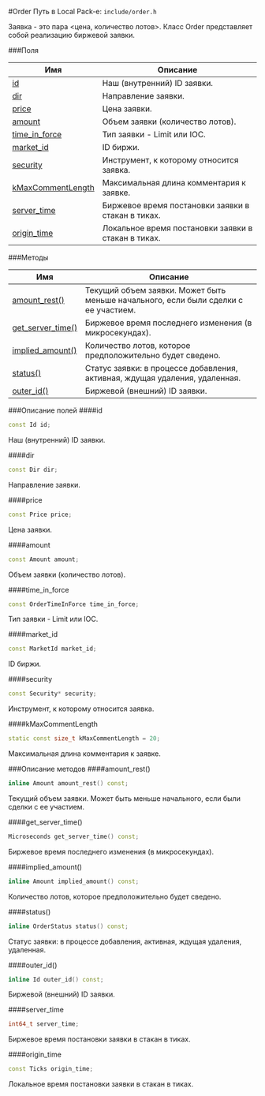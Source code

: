 #Order
Путь в Local Pack-е: `include/order.h`

Заявка - это пара <цена, количество лотов>.
Класс Order представляет собой реализацию биржевой заявки.

###Поля

|Имя| Описание|
|------------------|--------------------|
|[id](#id)|Наш (внутренний) ID заявки.|
|[dir](#dir)|Направление заявки.|
|[price](#price)|Цена заявки.|
|[amount](#amount)|Объем заявки (количество лотов).|
|[time_in_force](#time_in_force)|Тип заявки - Limit или IOC.|
|[market_id](#market_id)|ID биржи.|
|[security](#security)|Инструмент, к которому относится заявка.|
|[kMaxCommentLength](#kMaxCommentLength)|Максимальная длина комментария к заявке.|
|[server_time](#server_time)|Биржевое время постановки заявки в стакан в тиках.|
|[origin_time](#origin_time)|Локальное время постановки заявки в стакан в тиках.|

###Методы

|Имя| Описание|
|------------------|--------------------|
|[amount_rest()](#amount_rest)|Текущий объем заявки. Может быть меньше начального, если были сделки с ее участием.|
|[get_server_time()](#get_server_time)|Биржевое время последнего изменения (в микросекундах).|
|[implied_amount()](#implied_amount)|Количество лотов, которое предположительно будет сведено.|
|[status()](#status)|Статус заявки: в процессе добавления, активная, ждущая удаления, удаленная.|
|[outer_id()](#outer_id)|Биржевой (внешний) ID заявки.|

###Описание полей
<a name="id"></a>
####id
```c++
const Id id;
```
Наш (внутренний) ID заявки.

<a name="dir"></a>
####dir
```c++
const Dir dir;
```
Направление заявки.

<a name="price"></a>
####price
```c++
const Price price;
```
Цена заявки.

<a name="amount"></a>
####amount
```c++
const Amount amount;
```
Объем заявки (количество лотов).

<a name="time_in_force"></a>
####time_in_force
```c++
const OrderTimeInForce time_in_force;
```
Тип заявки - Limit или IOC.

<a name="market_id"></a>
####market_id
```c++
const MarketId market_id;
```
ID биржи.

<a name="security"></a>
####security
```c++
const Security* security;
```
Инструмент, к которому относится заявка.

<a name="kMaxCommentLength"></a>
####kMaxCommentLength
```c++
static const size_t kMaxCommentLength = 20;
```
Максимальная длина комментария к заявке.


###Описание методов
<a name="amount_rest"></a>
####amount_rest()
```c++
inline Amount amount_rest() const;
```
Текущий объем заявки. Может быть меньше начального, если были сделки с ее участием.

<a name="get_server_time"></a>
####get_server_time()
```c++
Microseconds get_server_time() const;
```
Биржевое время последнего изменения (в микросекундах).

<a name="implied_amount"></a>
####implied_amount()
```c++
inline Amount implied_amount() const;
```
Количество лотов, которое предположительно будет сведено.

<a name="status"></a>
####status()
```c++
inline OrderStatus status() const;
```
Статус заявки: в процессе добавления, активная, ждущая удаления, удаленная.

<a name="outer_id"></a>
####outer_id()
```c++
inline Id outer_id() const;
```
Биржевой (внешний) ID заявки.

<a name="server_time"></a>
####server_time
```c++
int64_t server_time;
```
Биржевое время постановки заявки в стакан в тиках.

<a name="origin_time"></a>
####origin_time
```c++
const Ticks origin_time;
```
Локальное время постановки заявки в стакан в тиках.
